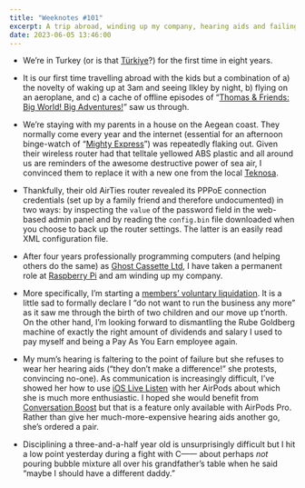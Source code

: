 ```yaml
---
title: "Weeknotes #101"
excerpt: A trip abroad, winding up my company, hearing aids and failing to discipline.
date: 2023-06-05 13:46:00
---
```

*   We’re in Turkey (or is that [Türkiye](https://en.m.wikipedia.org/wiki/Name_of_Turkey)?) for the first time in eight years.

*   It is our first time travelling abroad with the kids but a combination of a) the novelty of waking up at 3am and seeing Ilkley by night, b) flying on an aeroplane, and c) a cache of offline episodes of “[Thomas & Friends: Big World! Big Adventures!](https://en.m.wikipedia.org/wiki/Thomas_%26_Friends)” saw us through.

*   We’re staying with my parents in a house on the Aegean coast. They normally come every year and the internet (essential for an afternoon binge-watch of “[Mighty Express](https://www.netflix.com/title/81033141)”) was repeatedly flaking out. Given their wireless router had that telltale yellowed ABS plastic and all around us are reminders of the awesome destructive power of sea air, I convinced them to replace it with a new one from the local [Teknosa](https://www.teknosa.com/).

*   Thankfully, their old AirTies router revealed its PPPoE connection credentials (set up by a family friend and therefore undocumented) in two ways: by inspecting the `value` of the password field in the web-based admin panel and by reading the `config.bin` file downloaded when you choose to back up the router settings. The latter is an easily read XML configuration file.

*   After four years professionally programming computers (and helping others do the same) as [Ghost Cassette Ltd](https://www.ghostcassette.com/), I have taken a permanent role at [Raspberry Pi](https://www.raspberrypi.com/) and am winding up my company.

*   More specifically, I’m starting a [members’ voluntary liquidation](https://www.gov.uk/liquidate-your-company/members-voluntary-liquidation). It is a little sad to formally declare I “do not want to run the business any more” as it saw me through the birth of two children and our move up t’north. On the other hand, I’m looking forward to dismantling the Rube Goldberg machine of exactly the right amount of dividends and salary I used to pay myself and being a Pay As You Earn employee again.

*   My mum’s hearing is faltering to the point of failure but she refuses to wear her hearing aids (“they don’t make a difference!” she protests, convincing no-one). As communication is increasingly difficult, I’ve showed her how to use [iOS Live Listen](https://support.apple.com/en-gb/guide/iphone/iph8bf9386f5/ios) with her AirPods about which she is much more enthusiastic. I hoped she would benefit from [Conversation Boost](https://support.apple.com/en-lk/guide/airpods/dev966f5f818/web) but that is a feature only available with AirPods Pro. Rather than give her much-more-expensive hearing aids another go, she’s ordered a pair.

*   Disciplining a three-and-a-half year old is unsurprisingly difficult but I hit a low point yesterday during a fight with C—— about perhaps *not* pouring bubble mixture all over his grandfather’s table when he said “maybe I should have a different daddy.”